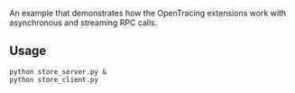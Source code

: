 An example that demonstrates how the OpenTracing extensions work with
asynchronous and streaming RPC calls.

## Usage
```
python store_server.py &
python store_client.py
```
